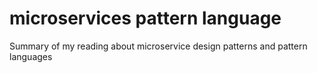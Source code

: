 # microservices pattern language

Summary of my reading about microservice design patterns and pattern languages
